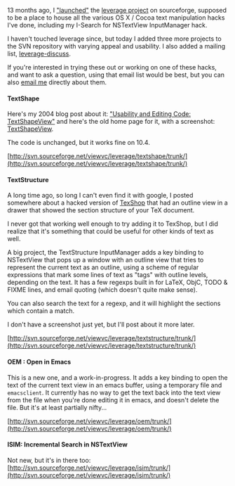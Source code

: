 <!--
.. title: 3 more text hack projects on leverage.sourceforge.net
.. date: 2006/08/18 15:59
.. slug: 3-more-text-hack-projects-on-leveragesourceforgenet
.. link:
.. description:
.. tags: mac, me, programming
-->


13 months ago, I ["launched"][levann] the [leverage project](http://leverage.sourceforge.net) on sourceforge, supposed to be a place to house all the various OS X / Cocoa text manipulation hacks I've done, including my I-Search for NSTextView InputManager hack.

I haven't touched leverage since, but today I added three more projects to the SVN repository with varying appeal and usability. I also added a mailing list, [leverage-discuss](https://lists.sourceforge.net/lists/listinfo/leverage-discuss).

If you're interested in trying these out or working on one of these hacks, and want to ask a question, using that email list would be best, but you can also [email me](mailto:michael_mccracken@mac.com) directly about them.

#### TextShape

Here's my 2004 blog post about it: ["Usability and Editing Code: TextShapeView"](http://michael-mccracken.net/blog/blosxom.pl/computers/mac/programming/meetTSV.html) and here's the old home page for it, with a screenshot: [TextShapeView](http://michael-mccracken.net/?TextShapeView).

The code is unchanged, but it works fine on 10.4.

[http://svn.sourceforge.net/viewvc/leverage/textshape/trunk/](http://svn.sourceforge.net/viewvc/leverage/textshape/trunk/)

#### TextStructure

A long time ago, so long I can't even find it with google, I posted somewhere about a hacked version of [TexShop](http://darkwing.uoregon.edu/~koch/texshop) that had an outline view in a drawer that showed the section structure of your TeX document.

I never got that working well enough to try adding it to TexShop, but I did realize that it's something that could be useful for other kinds of text as well.

A big project, the TextStructure InputManager adds a key binding to NSTextView that pops up a window with an outline view that tries to represent the current text as an outline, using a scheme of regular expressions that mark some lines of text as "tags" with outline levels, depending on the text. It has a few regexps built in for LaTeX, ObjC, TODO & FIXME lines, and email quoting (which doesn't quite make sense).

You can also search the text for a regexp, and it will highlight the sections which contain a match.

I don't have a screenshot just yet, but I'll post about it more later.

[http://svn.sourceforge.net/viewvc/leverage/textstructure/trunk/](http://svn.sourceforge.net/viewvc/leverage/textstructure/trunk/)

#### OEM : Open in Emacs

This is a new one, and a work-in-progress. It adds a key binding to open the text of the current text view in an emacs buffer, using a temporary file and `emacsclient`. It currently has no way to get the text back into the text view from the file when you're done editing it in emacs, and doesn't delete the file. But it's at least partially nifty...

[http://svn.sourceforge.net/viewvc/leverage/oem/trunk/](http://svn.sourceforge.net/viewvc/leverage/oem/trunk/)

#### ISIM: Incremental Search in NSTextView

Not new, but it's in there too:
[http://svn.sourceforge.net/viewvc/leverage/isim/trunk/](http://svn.sourceforge.net/viewvc/leverage/isim/trunk/)


[levann]:http://michael-mccracken.net/blog/blosxom.pl/computers/mac/programming/meetLeverage.html
